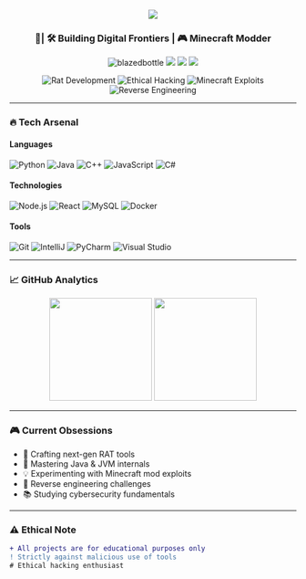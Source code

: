 <h1 align="center">
  <a href="https://git.io/typing-svg">
    <img src="https://readme-typing-svg.herokuapp.com/?lines=Hello,+World!;I'm+United👋;Full-Stack+Developer;RAT+Developer;Cyber+Enthusiast;&center=true&size=30&color=00F0FF&width=600&height=50">
  </a>
</h1>

<h3 align="center">🔮| 🛠️ Building Digital Frontiers | 🎮 Minecraft Modder</h3>

<p align="center">
  <img src="https://komarev.com/ghpvc/?username=blazedbottle&label=PROFILE+VIEWS&color=00ffea&style=for-the-badge" alt="blazedbottle" /> 
  <img src="https://img.shields.io/badge/Age-17-ff69b4?style=for-the-badge" />
  <img src="https://img.shields.io/badge/OS-Windows%2010-0078d7?style=for-the-badge&logo=windows" />
  <img src="https://img.shields.io/badge/Editor-VS_Code-007acc?style=for-the-badge&logo=visual-studio-code" />
</p>

<div align="center">
  
  ![Rat Development](https://img.shields.io/badge/-RAT%20Development-ff0000?style=flat-square&logo=probot&logoColor=white)
  ![Ethical Hacking](https://img.shields.io/badge/-Ethical%20Hacking-00ff00?style=flat-square&logo=root-me&logoColor=black)
  ![Minecraft Exploits](https://img.shields.io/badge/-Minecraft%20Exploits-00ffff?style=flat-square&logo=minecraft&logoColor=white)
  ![Reverse Engineering](https://img.shields.io/badge/-Reverse%20Engineering-ff00ff?style=flat-square&logo=radar&logoColor=white)

</div>

---

### 🔥 **Tech Arsenal**

#### **Languages**
![Python](https://img.shields.io/badge/-Python-ffff00?style=for-the-badge&logo=python&logoColor=black)
![Java](https://img.shields.io/badge/-Java-ff0000?style=for-the-badge&logo=java&logoColor=white)
![C++](https://img.shields.io/badge/-C++-00599C?style=for-the-badge&logo=c%2B%2B&logoColor=white)
![JavaScript](https://img.shields.io/badge/-JavaScript-ffd000?style=for-the-badge&logo=javascript&logoColor=black)
![C#](https://img.shields.io/badge/-C%23-239120?style=for-the-badge&logo=c-sharp&logoColor=white)

#### **Technologies**
![Node.js](https://img.shields.io/badge/-Node.js-68A063?style=for-the-badge&logo=node.js&logoColor=white)
![React](https://img.shields.io/badge/-React-61DAFB?style=for-the-badge&logo=react&logoColor=black)
![MySQL](https://img.shields.io/badge/-MySQL-4479A1?style=for-the-badge&logo=mysql&logoColor=white)
![Docker](https://img.shields.io/badge/-Docker-2496ED?style=for-the-badge&logo=docker&logoColor=white)

#### **Tools**
![Git](https://img.shields.io/badge/-Git-F05032?style=for-the-badge&logo=git&logoColor=white)
![IntelliJ](https://img.shields.io/badge/-IntelliJ-000000?style=for-the-badge&logo=intellij-idea&logoColor=white)
![PyCharm](https://img.shields.io/badge/-PyCharm-21d789?style=for-the-badge&logo=pycharm&logoColor=white)
![Visual Studio](https://img.shields.io/badge/-Visual%20Studio-5C2D91?style=for-the-badge&logo=visual-studio&logoColor=white)

---

### 📈 **GitHub Analytics**

<p align="center">
  <img height="180em" src="https://github-readme-stats.vercel.app/api?username=blazedbottle&show_icons=true&theme=radical&include_all_commits=true&count_private=true&border_color=00ffff"/>
  <img height="180em" src="https://github-readme-stats.vercel.app/api/top-langs/?username=blazedbottle&layout=compact&theme=radical&border_color=00ffff&langs_count=8"/>
</p>

---

### 🎮 **Current Obsessions**
- 🔭 Crafting next-gen RAT tools
- 🌱 Mastering Java & JVM internals
- 💡 Experimenting with Minecraft mod exploits
- 🧠 Reverse engineering challenges
- 📚 Studying cybersecurity fundamentals

---

### ⚠️ **Ethical Note**
```diff
+ All projects are for educational purposes only
! Strictly against malicious use of tools
# Ethical hacking enthusiast
